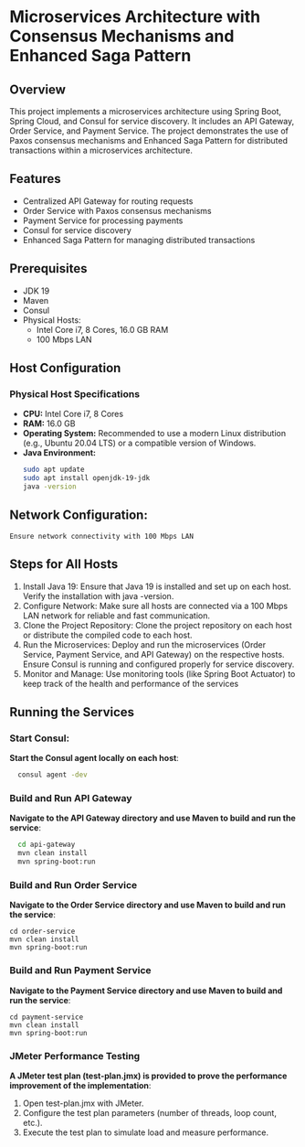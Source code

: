 # Microservices Architecture with Consensus Mechanisms and Enhanced Saga Pattern

## Overview
This project implements a microservices architecture using Spring Boot, Spring Cloud, and Consul for service discovery. It includes an API Gateway, Order Service, and Payment Service. The project demonstrates the use of Paxos consensus mechanisms and Enhanced Saga Pattern for distributed transactions within a microservices architecture.

## Features
- Centralized API Gateway for routing requests
- Order Service with Paxos consensus mechanisms
- Payment Service for processing payments
- Consul for service discovery
- Enhanced Saga Pattern for managing distributed transactions

## Prerequisites
- JDK 19
- Maven
- Consul
- Physical Hosts:
    - Intel Core i7, 8 Cores, 16.0 GB RAM
    - 100 Mbps LAN

## Host Configuration
### Physical Host Specifications
- **CPU:** Intel Core i7, 8 Cores
- **RAM:** 16.0 GB
- **Operating System:** Recommended to use a modern Linux distribution (e.g., Ubuntu 20.04 LTS) or a compatible version of Windows.
- **Java Environment:**
  ```sh
  sudo apt update
  sudo apt install openjdk-19-jdk
  java -version
  ```
## Network Configuration: 
    Ensure network connectivity with 100 Mbps LAN

## Steps for All Hosts
1. Install Java 19: Ensure that Java 19 is installed and set up on each host. Verify the installation with java -version.
2. Configure Network: Make sure all hosts are connected via a 100 Mbps LAN network for reliable and fast communication.
3. Clone the Project Repository: Clone the project repository on each host or distribute the compiled code to each host.
4. Run the Microservices: Deploy and run the microservices (Order Service, Payment Service, and API Gateway) on the respective hosts. Ensure Consul is running and configured properly for service discovery.
5. Monitor and Manage: Use monitoring tools (like Spring Boot Actuator) to keep track of the health and performance of the services

## Running the Services
### Start Consul: 
**Start the Consul agent locally on each host**:
````sh
  consul agent -dev
````
### Build and Run API Gateway
**Navigate to the API Gateway directory and use Maven to build and run the service**:
````sh
  cd api-gateway
  mvn clean install
  mvn spring-boot:run
````

### Build and Run Order Service
**Navigate to the Order Service directory and use Maven to build and run the service**:
````
cd order-service
mvn clean install
mvn spring-boot:run
````

### Build and Run Payment Service
**Navigate to the Payment Service directory and use Maven to build and run the service**:

````
cd payment-service
mvn clean install
mvn spring-boot:run
````

### JMeter Performance Testing
**A JMeter test plan (test-plan.jmx) is provided to prove the performance improvement of the implementation**:
1. Open test-plan.jmx with JMeter.
2. Configure the test plan parameters (number of threads, loop count, etc.).
3. Execute the test plan to simulate load and measure performance.


